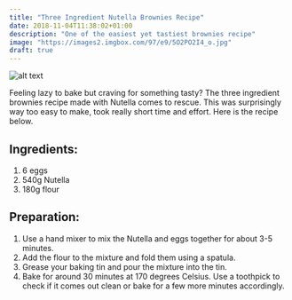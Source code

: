 ```yaml
---
title: "Three Ingredient Nutella Brownies Recipe"
date: 2018-11-04T11:38:02+01:00
description: "One of the easiest yet tastiest brownies recipe"
image: "https://images2.imgbox.com/97/e9/5O2PO2I4_o.jpg"
draft: true
---
```


![alt text](https://images2.imgbox.com/5e/35/bEZTeYzO_o.jpg "Nutella Brownies")

Feeling lazy to bake but craving for something tasty? The three ingredient brownies recipe made with Nutella comes to rescue. This was surprisingly way too easy to make, took really short time and effort. Here is the recipe below.

## Ingredients:

1. 6 eggs
2. 540g Nutella
3. 180g flour

## Preparation:
1. Use a hand mixer to mix the Nutella and eggs together for about 3-5 minutes.
2. Add the flour to the mixture and fold them using a spatula.
3. Grease your baking tin and pour the mixture into the tin.
4. Bake for around 30 minutes at 170 degrees Celsius. Use a toothpick to check if it comes out clean or bake for a few more minutes accordingly.
